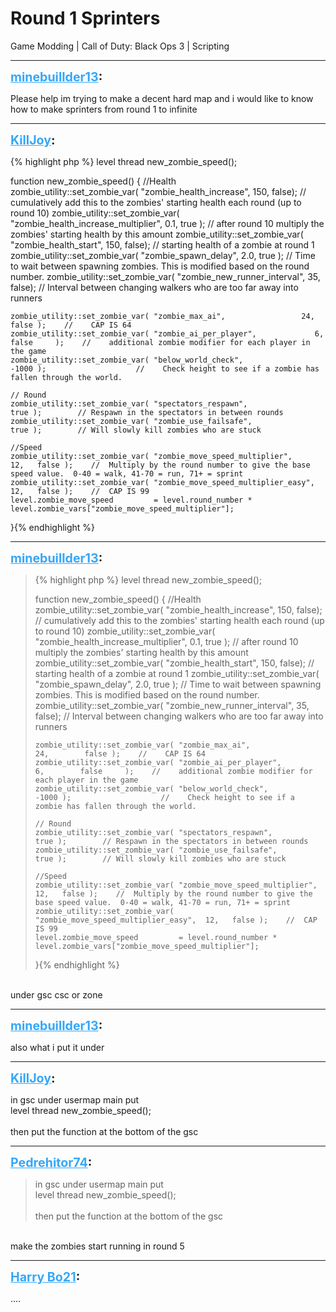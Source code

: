 # Round 1 Sprinters
Game Modding | Call of Duty: Black Ops 3 | Scripting

---
<strong style="font-size: 1.4em;"><span style="text-decoration: underline;text-decoration-color: #34a7f9;"><span style="color:#34a7f9;">minebuillder13</span></span>:</strong>

<p>Please help im trying to make a decent hard map and i would like to know how to make sprinters from round 1 to infinite</p>

---
<strong style="font-size: 1.4em;"><span style="text-decoration: underline;text-decoration-color: #34a7f9;"><span style="color:#34a7f9;">KillJoy</span></span>:</strong>

<p>{% highlight php %}
level thread new_zombie_speed();

function new_zombie_speed()
{
    //Health  
    zombie_utility::set_zombie_var( "zombie_health_increase",             150,    false);    //    cumulatively add this to the zombies&#39; starting health each round (up to round 10)
    zombie_utility::set_zombie_var( "zombie_health_increase_multiplier",        0.1,     true );    //    after round 10 multiply the zombies&#39; starting health by this amount
    zombie_utility::set_zombie_var( "zombie_health_start",                 150,    false);    //    starting health of a zombie at round 1
    zombie_utility::set_zombie_var( "zombie_spawn_delay",                 2.0,    true );    // Time to wait between spawning zombies.  This is modified based on the round number.
    zombie_utility::set_zombie_var( "zombie_new_runner_interval",              35,    false);    //    Interval between changing walkers who are too far away into runners

    zombie_utility::set_zombie_var( "zombie_max_ai",                 24,        false );    //    CAP IS 64
    zombie_utility::set_zombie_var( "zombie_ai_per_player",             6,        false     );    //    additional zombie modifier for each player in the game
    zombie_utility::set_zombie_var( "below_world_check",                 -1000 );                    //    Check height to see if a zombie has fallen through the world.

    // Round  
    zombie_utility::set_zombie_var( "spectators_respawn",                 true );        // Respawn in the spectators in between rounds
    zombie_utility::set_zombie_var( "zombie_use_failsafe",                 true );        // Will slowly kill zombies who are stuck

    //Speed
    zombie_utility::set_zombie_var( "zombie_move_speed_multiplier",       12,   false );    //  Multiply by the round number to give the base speed value.  0-40 = walk, 41-70 = run, 71+ = sprint
    zombie_utility::set_zombie_var( "zombie_move_speed_multiplier_easy",  12,   false );    //  CAP IS 99
    level.zombie_move_speed         = level.round_number * level.zombie_vars["zombie_move_speed_multiplier"];
}{% endhighlight %}
</p>

---
<strong style="font-size: 1.4em;"><span style="text-decoration: underline;text-decoration-color: #34a7f9;"><span style="color:#34a7f9;">minebuillder13</span></span>:</strong>

<p><blockquote>{% highlight php %}
level thread new_zombie_speed();

function new_zombie_speed()
{
    //Health 
    zombie_utility::set_zombie_var( "zombie_health_increase",             150,    false);    //    cumulatively add this to the zombies&#39; starting health each round (up to round 10)
    zombie_utility::set_zombie_var( "zombie_health_increase_multiplier",        0.1,     true );    //    after round 10 multiply the zombies&#39; starting health by this amount
    zombie_utility::set_zombie_var( "zombie_health_start",                 150,    false);    //    starting health of a zombie at round 1
    zombie_utility::set_zombie_var( "zombie_spawn_delay",                 2.0,    true );    // Time to wait between spawning zombies.  This is modified based on the round number.
    zombie_utility::set_zombie_var( "zombie_new_runner_interval",              35,    false);    //    Interval between changing walkers who are too far away into runners

    zombie_utility::set_zombie_var( "zombie_max_ai",                 24,        false );    //    CAP IS 64
    zombie_utility::set_zombie_var( "zombie_ai_per_player",             6,        false     );    //    additional zombie modifier for each player in the game
    zombie_utility::set_zombie_var( "below_world_check",                 -1000 );                    //    Check height to see if a zombie has fallen through the world.

    // Round 
    zombie_utility::set_zombie_var( "spectators_respawn",                 true );        // Respawn in the spectators in between rounds
    zombie_utility::set_zombie_var( "zombie_use_failsafe",                 true );        // Will slowly kill zombies who are stuck

    //Speed
    zombie_utility::set_zombie_var( "zombie_move_speed_multiplier",       12,   false );    //  Multiply by the round number to give the base speed value.  0-40 = walk, 41-70 = run, 71+ = sprint
    zombie_utility::set_zombie_var( "zombie_move_speed_multiplier_easy",  12,   false );    //  CAP IS 99
    level.zombie_move_speed         = level.round_number * level.zombie_vars["zombie_move_speed_multiplier"];
}{% endhighlight %}
</blockquote><br />under gsc csc or zone</p>

---
<strong style="font-size: 1.4em;"><span style="text-decoration: underline;text-decoration-color: #34a7f9;"><span style="color:#34a7f9;">minebuillder13</span></span>:</strong>

<p>also what i put it under</p>

---
<strong style="font-size: 1.4em;"><span style="text-decoration: underline;text-decoration-color: #34a7f9;"><span style="color:#34a7f9;">KillJoy</span></span>:</strong>

<p>in gsc under usermap main put <br />level thread new_zombie_speed();<br /><br />then put the function at the bottom of the gsc</p>

---
<strong style="font-size: 1.4em;"><span style="text-decoration: underline;text-decoration-color: #34a7f9;"><span style="color:#34a7f9;">Pedrehitor74</span></span>:</strong>

<p><blockquote>in gsc under usermap main put<br />level thread new_zombie_speed();<br /><br />then put the function at the bottom of the gsc<br /></blockquote><br />make the zombies start running in round 5</p>

---
<strong style="font-size: 1.4em;"><span style="text-decoration: underline;text-decoration-color: #34a7f9;"><span style="color:#34a7f9;">Harry Bo21</span></span>:</strong>

<p>....</p>
